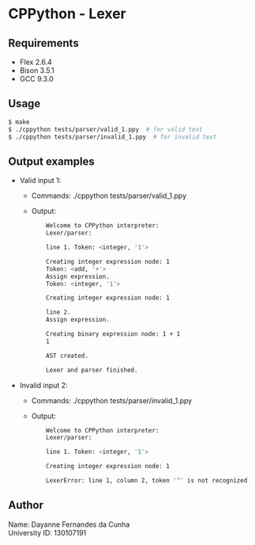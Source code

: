 # CPPython - Lexer

## Requirements

- Flex 2.6.4
- Bison 3.5.1
- GCC 9.3.0

## Usage

```bash
$ make
$ ./cppython tests/parser/valid_1.ppy  # for valid test
$ ./cppython tests/parser/invalid_1.ppy  # for invalid test
```

## Output examples

- Valid input 1:
  - Commands: ./cppython tests/parser/valid_1.ppy
  - Output: 

    ```bash
		Welcome to CPPython interpreter:
		Lexer/parser:

		line 1. Token: <integer, '1'>

		Creating integer expression node: 1
		Token: <add, '+'>
		Assign expression.
		Token: <integer, '1'>

		Creating integer expression node: 1

		line 2. 
		Assign expression.

		Creating binary expression node: 1 + 1
		1

		AST created.

		Lexer and parser finished.
    ```

- Invalid input 2:
  - Commands: ./cppython tests/parser/invalid_1.ppy
  - Output: 

    ```bash
		Welcome to CPPython interpreter:
		Lexer/parser:

		line 1. Token: <integer, '1'>

		Creating integer expression node: 1

		LexerError: line 1, column 2, token '^' is not recognized
    ```

## Author

Name: Dayanne Fernandes da Cunha  
University ID: 130107191
